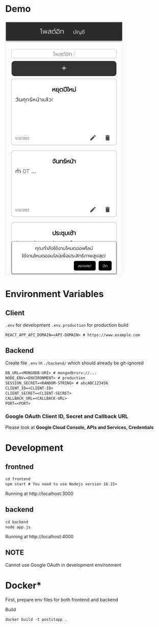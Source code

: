 # Demo

<img src="/demos/demo-1.png" alt="App demo" height="800px" />

# Environment Variables

## Client
`.env` for development
`.env.production` for production build
```
REACT_APP_API_DOMAIN=<API-DOMAIN> # https://www.example.com
```

## Backend
Create file `.env` in `./backend/` which should already be git-ignored
```
DB_URL=<MONGODB-URI> # mongodb+srv://...
NODE_ENV=<ENVIRONMENT> # production
SESSION_SECRET=<RANDOM-STRING> # abcABC123456
CLIENT_ID=<CLIENT-ID>
CLIENT_SECRET=<CLIENT-SECRET>
CALLBACK_URL=<CALLBACK-URL>
PORT=<PORT>
```

### Google OAuth Client ID, Secret and Callback URL
Please look at **Google Cloud Console, APIs and Services, Credentials**

# Development

## frontned
```
cd frontend
npm start # You need to use Nodejs version 16.15+
```
Running at http://localhost:3000

## backend
```
cd backend
node app.js
```
Running at http://localhost:4000

## NOTE
Cannot use Google OAuth in development environment

# Docker*

First, prepare env files for both frontend and backend

Build
```
docker build -t postitapp .
```
